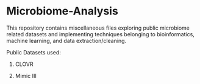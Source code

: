 # Microbiome-Analysis

This repository contains miscellaneous files exploring public microbiome related datasets and implementing techniques belonging to bioinformatics, machine learning, and data extraction/cleaning. 

Public Datasets used: 

1. CLOVR

2. Mimic III 

